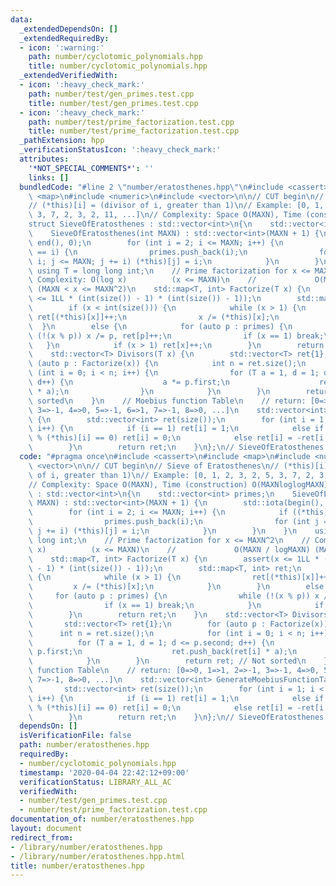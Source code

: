 ```yaml
---
data:
  _extendedDependsOn: []
  _extendedRequiredBy:
  - icon: ':warning:'
    path: number/cyclotomic_polynomials.hpp
    title: number/cyclotomic_polynomials.hpp
  _extendedVerifiedWith:
  - icon: ':heavy_check_mark:'
    path: number/test/gen_primes.test.cpp
    title: number/test/gen_primes.test.cpp
  - icon: ':heavy_check_mark:'
    path: number/test/prime_factorization.test.cpp
    title: number/test/prime_factorization.test.cpp
  _pathExtension: hpp
  _verificationStatusIcon: ':heavy_check_mark:'
  attributes:
    '*NOT_SPECIAL_COMMENTS*': ''
    links: []
  bundledCode: "#line 2 \"number/eratosthenes.hpp\"\n#include <cassert>\n#include\
    \ <map>\n#include <numeric>\n#include <vector>\n\n// CUT begin\n// Sieve of Eratosthenes\n\
    // (*this)[i] = (divisor of i, greater than 1)\n// Example: [0, 1, 2, 3, 2, 5,\
    \ 3, 7, 2, 3, 2, 11, ...]\n// Complexity: Space O(MAXN), Time (construction) O(MAXNloglogMAXN)\n\
    struct SieveOfEratosthenes : std::vector<int>\n{\n    std::vector<int> primes;\n\
    \    SieveOfEratosthenes(int MAXN) : std::vector<int>(MAXN + 1) {\n        std::iota(begin(),\
    \ end(), 0);\n        for (int i = 2; i <= MAXN; i++) {\n            if ((*this)[i]\
    \ == i) {\n                primes.push_back(i);\n                for (int j =\
    \ i; j <= MAXN; j += i) (*this)[j] = i;\n            }\n        }\n    }\n   \
    \ using T = long long int;\n    // Prime factorization for x <= MAXN^2\n    //\
    \ Complexity: O(log x)          (x <= MAXN)\n    //             O(MAXN / logMAXN)\
    \ (MAXN < x <= MAXN^2)\n    std::map<T, int> Factorize(T x) {\n        assert(x\
    \ <= 1LL * (int(size()) - 1) * (int(size()) - 1));\n        std::map<T, int> ret;\n\
    \        if (x < int(size())) {\n            while (x > 1) {\n               \
    \ ret[(*this)[x]]++;\n                x /= (*this)[x];\n            }\n      \
    \  }\n        else {\n            for (auto p : primes) {\n                while\
    \ (!(x % p)) x /= p, ret[p]++;\n                if (x == 1) break;\n         \
    \   }\n            if (x > 1) ret[x]++;\n        }\n        return ret;\n    }\n\
    \    std::vector<T> Divisors(T x) {\n        std::vector<T> ret{1};\n        for\
    \ (auto p : Factorize(x)) {\n            int n = ret.size();\n            for\
    \ (int i = 0; i < n; i++) {\n                for (T a = 1, d = 1; d <= p.second;\
    \ d++) {\n                    a *= p.first;\n                    ret.push_back(ret[i]\
    \ * a);\n                }\n            }\n        }\n        return ret; // Not\
    \ sorted\n    }\n    // Moebius function Table\n    // return: [0=>0, 1=>1, 2=>-1,\
    \ 3=>-1, 4=>0, 5=>-1, 6=>1, 7=>-1, 8=>0, ...]\n    std::vector<int> GenerateMoebiusFunctionTable()\
    \ {\n        std::vector<int> ret(size());\n        for (int i = 1; i < int(size());\
    \ i++) {\n            if (i == 1) ret[i] = 1;\n            else if ((i / (*this)[i])\
    \ % (*this)[i] == 0) ret[i] = 0;\n            else ret[i] = -ret[i / (*this)[i]];\n\
    \        }\n        return ret;\n    }\n};\n// SieveOfEratosthenes sieve(100000);\n"
  code: "#pragma once\n#include <cassert>\n#include <map>\n#include <numeric>\n#include\
    \ <vector>\n\n// CUT begin\n// Sieve of Eratosthenes\n// (*this)[i] = (divisor\
    \ of i, greater than 1)\n// Example: [0, 1, 2, 3, 2, 5, 3, 7, 2, 3, 2, 11, ...]\n\
    // Complexity: Space O(MAXN), Time (construction) O(MAXNloglogMAXN)\nstruct SieveOfEratosthenes\
    \ : std::vector<int>\n{\n    std::vector<int> primes;\n    SieveOfEratosthenes(int\
    \ MAXN) : std::vector<int>(MAXN + 1) {\n        std::iota(begin(), end(), 0);\n\
    \        for (int i = 2; i <= MAXN; i++) {\n            if ((*this)[i] == i) {\n\
    \                primes.push_back(i);\n                for (int j = i; j <= MAXN;\
    \ j += i) (*this)[j] = i;\n            }\n        }\n    }\n    using T = long\
    \ long int;\n    // Prime factorization for x <= MAXN^2\n    // Complexity: O(log\
    \ x)          (x <= MAXN)\n    //             O(MAXN / logMAXN) (MAXN < x <= MAXN^2)\n\
    \    std::map<T, int> Factorize(T x) {\n        assert(x <= 1LL * (int(size())\
    \ - 1) * (int(size()) - 1));\n        std::map<T, int> ret;\n        if (x < int(size()))\
    \ {\n            while (x > 1) {\n                ret[(*this)[x]]++;\n       \
    \         x /= (*this)[x];\n            }\n        }\n        else {\n       \
    \     for (auto p : primes) {\n                while (!(x % p)) x /= p, ret[p]++;\n\
    \                if (x == 1) break;\n            }\n            if (x > 1) ret[x]++;\n\
    \        }\n        return ret;\n    }\n    std::vector<T> Divisors(T x) {\n \
    \       std::vector<T> ret{1};\n        for (auto p : Factorize(x)) {\n      \
    \      int n = ret.size();\n            for (int i = 0; i < n; i++) {\n      \
    \          for (T a = 1, d = 1; d <= p.second; d++) {\n                    a *=\
    \ p.first;\n                    ret.push_back(ret[i] * a);\n                }\n\
    \            }\n        }\n        return ret; // Not sorted\n    }\n    // Moebius\
    \ function Table\n    // return: [0=>0, 1=>1, 2=>-1, 3=>-1, 4=>0, 5=>-1, 6=>1,\
    \ 7=>-1, 8=>0, ...]\n    std::vector<int> GenerateMoebiusFunctionTable() {\n \
    \       std::vector<int> ret(size());\n        for (int i = 1; i < int(size());\
    \ i++) {\n            if (i == 1) ret[i] = 1;\n            else if ((i / (*this)[i])\
    \ % (*this)[i] == 0) ret[i] = 0;\n            else ret[i] = -ret[i / (*this)[i]];\n\
    \        }\n        return ret;\n    }\n};\n// SieveOfEratosthenes sieve(100000);\n"
  dependsOn: []
  isVerificationFile: false
  path: number/eratosthenes.hpp
  requiredBy:
  - number/cyclotomic_polynomials.hpp
  timestamp: '2020-04-04 22:42:12+09:00'
  verificationStatus: LIBRARY_ALL_AC
  verifiedWith:
  - number/test/gen_primes.test.cpp
  - number/test/prime_factorization.test.cpp
documentation_of: number/eratosthenes.hpp
layout: document
redirect_from:
- /library/number/eratosthenes.hpp
- /library/number/eratosthenes.hpp.html
title: number/eratosthenes.hpp
---
```

